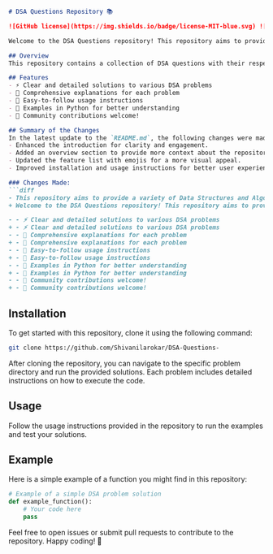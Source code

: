```markdown
# DSA Questions Repository 📚

![GitHub license](https://img.shields.io/badge/license-MIT-blue.svg) ![GitHub stars](https://img.shields.io/github/stars/Shivanilarokar/DSA-Questions-.svg) ![GitHub forks](https://img.shields.io/github/forks/Shivanilarokar/DSA-Questions-.svg)

Welcome to the DSA Questions repository! This repository aims to provide a variety of Data Structures and Algorithms (DSA) problems along with solutions to enhance your coding skills and prepare for technical interviews.

## Overview
This repository contains a collection of DSA questions with their respective solutions. It is designed to help developers and students practice and improve their problem-solving skills in programming.

## Features
- ⚡ Clear and detailed solutions to various DSA problems
- 📖 Comprehensive explanations for each problem
- 🚀 Easy-to-follow usage instructions
- 🎉 Examples in Python for better understanding
- 🤝 Community contributions welcome!

## Summary of the Changes
In the latest update to the `README.md`, the following changes were made:
- Enhanced the introduction for clarity and engagement.
- Added an overview section to provide more context about the repository.
- Updated the feature list with emojis for a more visual appeal.
- Improved installation and usage instructions for better user experience.

### Changes Made:
```diff
- This repository aims to provide a variety of Data Structures and Algorithms (DSA) problems along with solutions to enhance your coding skills and prepare for technical interviews.
+ Welcome to the DSA Questions repository! This repository aims to provide a variety of Data Structures and Algorithms (DSA) problems along with solutions to enhance your coding skills and prepare for technical interviews.

- - ⚡ Clear and detailed solutions to various DSA problems
+ - ⚡ Clear and detailed solutions to various DSA problems
- - 📖 Comprehensive explanations for each problem
+ - 📖 Comprehensive explanations for each problem
- - 🚀 Easy-to-follow usage instructions
+ - 🚀 Easy-to-follow usage instructions
- - 🎉 Examples in Python for better understanding
+ - 🎉 Examples in Python for better understanding
- - 🤝 Community contributions welcome!
+ - 🤝 Community contributions welcome!
```

## Installation
To get started with this repository, clone it using the following command:
```bash
git clone https://github.com/Shivanilarokar/DSA-Questions-
```

After cloning the repository, you can navigate to the specific problem directory and run the provided solutions. Each problem includes detailed instructions on how to execute the code.

## Usage
Follow the usage instructions provided in the repository to run the examples and test your solutions.

## Example
Here is a simple example of a function you might find in this repository:

```python
# Example of a simple DSA problem solution
def example_function():
    # Your code here
    pass
```

Feel free to open issues or submit pull requests to contribute to the repository. Happy coding! 🚀
```